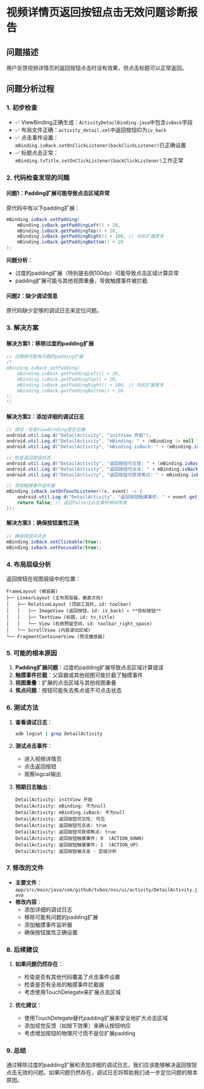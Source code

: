 # 视频详情页返回按钮点击无效问题诊断报告

## 问题描述
用户反馈视频详情页的返回按钮点击时没有效果，但点击标题可以正常返回。

## 问题分析过程

### 1. 初步检查
- ✅ ViewBinding正确生成：`ActivityDetailBinding.java`中包含`ivBack`字段
- ✅ 布局文件正确：`activity_detail.xml`中返回按钮ID为`iv_back`
- ✅ 点击事件设置：`mBinding.ivBack.setOnClickListener(backClickListener)`已正确设置
- ✅ 标题点击正常：`mBinding.tvTitle.setOnClickListener(backClickListener)`工作正常

### 2. 代码检查发现的问题

#### 问题1：Padding扩展可能导致点击区域异常
原代码中有以下padding扩展：
```java
mBinding.ivBack.setPadding(
    mBinding.ivBack.getPaddingLeft() + 20,
    mBinding.ivBack.getPaddingTop() + 20,
    mBinding.ivBack.getPaddingRight() + 100, // 向右扩展更多
    mBinding.ivBack.getPaddingBottom() + 20
);
```

**问题分析**：
- 过度的padding扩展（特别是右侧100dp）可能导致点击区域计算异常
- padding扩展可能与其他视图重叠，导致触摸事件被拦截

#### 问题2：缺少调试信息
原代码缺少足够的调试日志来定位问题。

### 3. 解决方案

#### 解决方案1：移除过度的padding扩展
```java
// 注释掉可能有问题的padding扩展
/*
mBinding.ivBack.setPadding(
    mBinding.ivBack.getPaddingLeft() + 20,
    mBinding.ivBack.getPaddingTop() + 20,
    mBinding.ivBack.getPaddingRight() + 100, // 向右扩展更多
    mBinding.ivBack.getPaddingBottom() + 20
);
*/
```

#### 解决方案2：添加详细的调试日志
```java
// 调试：检查ViewBinding是否正确
android.util.Log.d("DetailActivity", "initView 开始");
android.util.Log.d("DetailActivity", "mBinding: " + (mBinding != null ? "不为null" : "为null"));
android.util.Log.d("DetailActivity", "mBinding.ivBack: " + (mBinding.ivBack != null ? "不为null" : "为null"));

// 检查返回按钮状态
android.util.Log.d("DetailActivity", "返回按钮可见性: " + (mBinding.ivBack.getVisibility() == View.VISIBLE ? "可见" : "不可见"));
android.util.Log.d("DetailActivity", "返回按钮可点击: " + mBinding.ivBack.isClickable());
android.util.Log.d("DetailActivity", "返回按钮可获得焦点: " + mBinding.ivBack.isFocusable());

// 添加触摸事件监听器
mBinding.ivBack.setOnTouchListener((v, event) -> {
    android.util.Log.d("DetailActivity", "返回按钮触摸事件: " + event.getAction());
    return false; // 返回false让点击事件继续传递
});
```

#### 解决方案3：确保按钮属性正确
```java
// 确保按钮可点击
mBinding.ivBack.setClickable(true);
mBinding.ivBack.setFocusable(true);
```

### 4. 布局层级分析

返回按钮在视图层级中的位置：
```
FrameLayout (根容器)
├── LinearLayout (主布局容器，垂直方向)
│   ├── RelativeLayout (顶部工具栏，id: toolbar)
│   │   ├── ImageView (返回按钮，id: iv_back) ← **目标按钮**
│   │   ├── TextView (标题，id: tv_title)
│   │   └── View (右侧预留空间，id: toolbar_right_space)
│   └── ScrollView (内容滚动区域)
└── FragmentContainerView (预览播放器)
```

### 5. 可能的根本原因

1. **Padding扩展问题**：过度的padding扩展导致点击区域计算错误
2. **触摸事件拦截**：父容器或其他视图可能拦截了触摸事件
3. **视图重叠**：扩展的点击区域与其他视图重叠
4. **焦点问题**：按钮可能失去焦点或不可点击状态

### 6. 测试方法

1. **查看调试日志**：
   ```bash
   adb logcat | grep DetailActivity
   ```

2. **测试点击事件**：
   - 进入视频详情页
   - 点击返回按钮
   - 观察logcat输出

3. **预期日志输出**：
   ```
   DetailActivity: initView 开始
   DetailActivity: mBinding: 不为null
   DetailActivity: mBinding.ivBack: 不为null
   DetailActivity: 返回按钮可见性: 可见
   DetailActivity: 返回按钮可点击: true
   DetailActivity: 返回按钮可获得焦点: true
   DetailActivity: 返回按钮触摸事件: 0  (ACTION_DOWN)
   DetailActivity: 返回按钮触摸事件: 1  (ACTION_UP)
   DetailActivity: 返回按钮被点击 - 层级分析
   ```

### 7. 修改的文件

- **主要文件**：`app/src/main/java/com/github/tvbox/osc/ui/activity/DetailActivity.java`
- **修改内容**：
  - 添加详细的调试日志
  - 移除可能有问题的padding扩展
  - 添加触摸事件监听器
  - 确保按钮属性正确设置

### 8. 后续建议

1. **如果问题仍然存在**：
   - 检查是否有其他代码覆盖了点击事件设置
   - 检查是否有全局的触摸事件拦截器
   - 考虑使用TouchDelegate来扩展点击区域

2. **优化建议**：
   - 使用TouchDelegate替代padding扩展来安全地扩大点击区域
   - 添加视觉反馈（如按下效果）来确认按钮响应
   - 考虑增加按钮的物理尺寸而不是仅扩展padding

### 9. 总结

通过移除过度的padding扩展和添加详细的调试日志，我们应该能够解决返回按钮点击无效的问题。如果问题仍然存在，调试日志将帮助我们进一步定位问题的根本原因。
